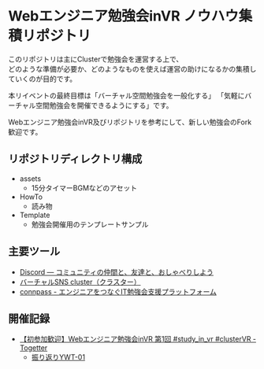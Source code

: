 # Webエンジニア勉強会inVR ノウハウ集積リポジトリ

このリポジトリは主にClusterで勉強会を運営する上で、  
どのような準備が必要か、どのようなものを使えば運営の助けになるかの集積していくのが目的です。

本リイベントの最終目標は「バーチャル空間勉強会を一般化する」
「気軽にバーチャル空間勉強会を開催できるようにする」です。

Webエンジニア勉強会inVR及びリポジトリを参考にして、新しい勉強会のFork歓迎です。

## リポジトリディレクトリ構成
- assets 
  - 15分タイマーBGMなどのアセット
- HowTo 
  - 読み物
- Template
  - 勉強会開催用のテンプレートサンプル

## 主要ツール
- [Discord — コミュニティの仲間と、友達と、おしゃべりしよう](https://discordapp.com/)
- [バーチャルSNS cluster（クラスター）](https://cluster.mu/)
- [connpass - エンジニアをつなぐIT勉強会支援プラットフォーム](https://connpass.com/)

## 開催記録
- [【初参加歓迎】Webエンジニア勉強会inVR 第1回 \#study\_in\_vr \#clusterVR \- Togetter](https://togetter.com/li/1498915)
  - [振り返りYWT\-01](https://github.com/fruitriin/WebEngineerStudyInVR/projects/1)